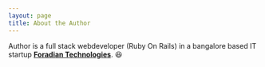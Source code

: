 ```yaml
---
layout: page
title: About the Author
---
```




  Author is a full stack webdeveloper (Ruby On Rails) in a bangalore based IT startup **[Foradian Technologies](www.foradian.com)**. :satisfied:

